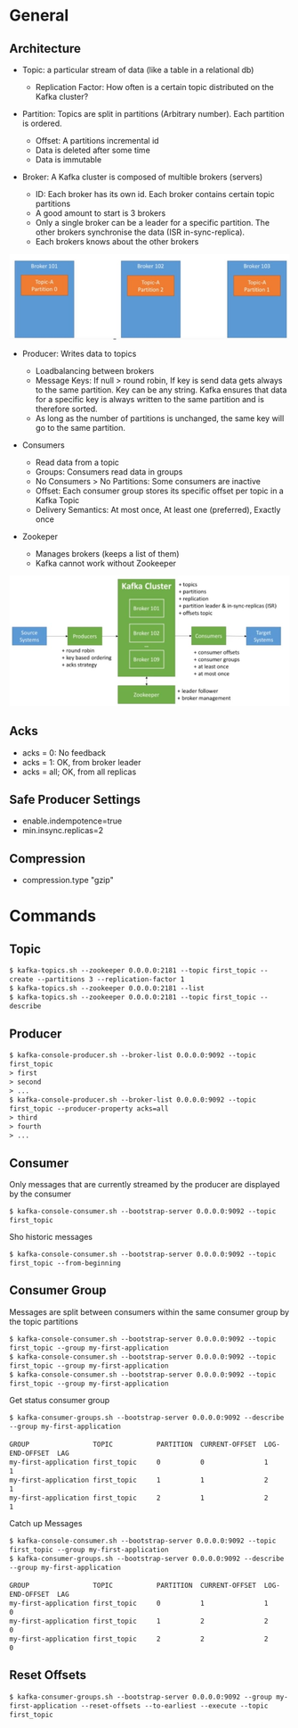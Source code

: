 # General

## Architecture

* Topic: a particular stream of data (like a table in a relational db)
  * Replication Factor: How often is a certain topic distributed on the Kafka cluster?
  
* Partition: Topics are split in partitions (Arbitrary number). Each partition is ordered.
  * Offset: A partitions incremental id
  * Data is deleted after some time
  * Data is immutable

* Broker: A Kafka cluster is composed of multible brokers (servers)
  * ID: Each broker has its own id. Each broker contains certain topic partitions
  * A good amount to start is 3 brokers
  * Only a single broker can be a leader for a specific partition. The other brokers synchronise the data (ISR in-sync-replica).
  * Each brokers knows about the other brokers

![Kafka Brokers](../img/kafka_brokers.jpg)

* Producer: Writes data to topics
  * Loadbalancing between brokers
  * Message Keys: If null > round robin, If key is send data gets always to the same partition. Key can be any string. Kafka ensures that data for a specific key is always written to the same partition and is therefore sorted.
  * As long as the number of partitions is unchanged, the same key will go to the same partition.
    
* Consumers
  * Read data from a topic
  * Groups: Consumers read data in groups
  * No Consumers > No Partitions: Some consumers are inactive
  * Offset: Each consumer group stores its specific offset per topic in a Kafka Topic
  * Delivery Semantics: At most once, At least one (preferred), Exactly once

* Zookeper
  * Manages brokers (keeps a list of them)
  * Kafka cannot work without Zookeeper
  
![Kafka Concepts](../img/kafka_concepts.jpg)

## Acks
* acks = 0: No feedback
* acks = 1: OK, from broker leader
* acks = all; OK, from all replicas

## Safe Producer Settings
* enable.indempotence=true
* min.insync.replicas=2

## Compression
* compression.type "gzip"

# Commands

## Topic

    $ kafka-topics.sh --zookeeper 0.0.0.0:2181 --topic first_topic --create --partitions 3 --replication-factor 1
    $ kafka-topics.sh --zookeeper 0.0.0.0:2181 --list
    $ kafka-topics.sh --zookeeper 0.0.0.0:2181 --topic first_topic --describe
    
## Producer

    $ kafka-console-producer.sh --broker-list 0.0.0.0:9092 --topic first_topic
    > first
    > second
    > ...
    $ kafka-console-producer.sh --broker-list 0.0.0.0:9092 --topic first_topic --producer-property acks=all
    > third
    > fourth
    > ...
    
## Consumer

Only messages that are currently streamed by the producer are displayed by the consumer

    $ kafka-console-consumer.sh --bootstrap-server 0.0.0.0:9092 --topic first_topic
    
Sho historic messages

    $ kafka-console-consumer.sh --bootstrap-server 0.0.0.0:9092 --topic first_topic --from-beginning
    
## Consumer Group

Messages are split between consumers within the same consumer group by the topic partitions

    $ kafka-console-consumer.sh --bootstrap-server 0.0.0.0:9092 --topic first_topic --group my-first-application
    $ kafka-console-consumer.sh --bootstrap-server 0.0.0.0:9092 --topic first_topic --group my-first-application
    $ kafka-console-consumer.sh --bootstrap-server 0.0.0.0:9092 --topic first_topic --group my-first-application
    
Get status consumer group

    $ kafka-consumer-groups.sh --bootstrap-server 0.0.0.0:9092 --describe --group my-first-application
    
    GROUP                TOPIC           PARTITION  CURRENT-OFFSET  LOG-END-OFFSET  LAG
    my-first-application first_topic     0          0               1               1
    my-first-application first_topic     1          1               2               1
    my-first-application first_topic     2          1               2               1

Catch up Messages

    $ kafka-console-consumer.sh --bootstrap-server 0.0.0.0:9092 --topic first_topic --group my-first-application
    $ kafka-consumer-groups.sh --bootstrap-server 0.0.0.0:9092 --describe --group my-first-application

    GROUP                TOPIC           PARTITION  CURRENT-OFFSET  LOG-END-OFFSET  LAG
    my-first-application first_topic     0          1               1               0
    my-first-application first_topic     1          2               2               0
    my-first-application first_topic     2          2               2               0

## Reset Offsets

    $ kafka-consumer-groups.sh --bootstrap-server 0.0.0.0:9092 --group my-first-application --reset-offsets --to-earliest --execute --topic first_topic
